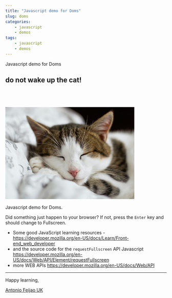 ```yaml
---
title: "Javascript demo for Doms"
slug: doms
categories:
    - javascript
    - demos
tags:
    - javascript
    - demos
---
```


Javascript demo for Doms

<div id="main_frame"></div>

## do not wake up the cat!

<div id="cat_alert"; style="display:hidden; color:transparent";>
    <h2>Move your mouse away from the cat!</h2>
</div>

<div>
    <img id="image" src="/assets/images/alexandru-zdrobau-_STvosrG-pw-unsplash-small.jpg" alt="Don' wake up the cat!" width="80%" height="80%">
</div>

Javascript demo for Doms.

Did something just happen to your browser? If not, press the `Enter` key and should change to Fullscreen.

* Some good JavaScript learning resources - <https://developer.mozilla.org/en-US/docs/Learn/Front-end_web_developer>
* and the source code for the `requestFullscreen` API Javascript <https://developer.mozilla.org/en-US/docs/Web/API/Element/requestFullscreen>
* more WEB APIs <https://developer.mozilla.org/en-US/docs/Web/API>

<script src="/assets/js/demo-for-doms.js"></script>

---

Happy learning,

[Antonio Feijao UK](https://www.antoniofeijao.com/)
